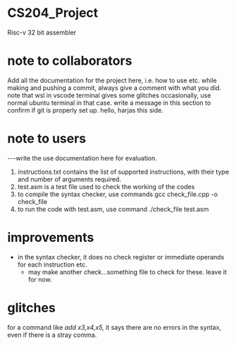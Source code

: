 # CS204_Project
Risc-v 32 bit assembler
# note to collaborators
Add all the documentation for the project here, i.e. how to use etc.
while making and pushing a commit, always give a comment with what you did.
note that wsl in vscode terminal gives some glitches occasionally, use normal ubuntu terminal in that case.
write a message in this section to confirm if git is properly set up.
hello, harjas this side.
# note to users
---write the use documentation here for evaluation.
1) instructions.txt contains the list of supported instructions, with their type and number of arguments required.
2) test.asm is a test file used to check the working of the codes
3) to compile the syntax checker, use commands gcc check_file.cpp -o check_file
4) to run the code with test.asm, use command ./check_file test.asm

# improvements
* in the syntax checker, it does no check register or immediate operands for each instruction etc.
    - may make another check...something file to check for these. leave it for now.
# glitches
for a command like *add x3,x4,x5,* it says there are no errors in the syntax, even if there is a stray comma.